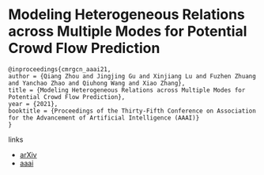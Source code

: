 # Modeling Heterogeneous Relations across Multiple Modes for Potential Crowd Flow Prediction

```
@inproceedings{cmrgcn_aaai21,
author = {Qiang Zhou and Jingjing Gu and Xinjiang Lu and Fuzhen Zhuang and Yanchao Zhao and Qiuhong Wang and Xiao Zhang},
title = {Modeling Heterogeneous Relations across Multiple Modes for Potential Crowd Flow Prediction},
year = {2021},
booktitle = {Proceedings of the Thirty-Fifth Conference on Association for the Advancement of Artificial Intelligence (AAAI)}
}
```

links
- [arXiv](https://arxiv.org/abs/2101.06954)
- [aaai](https://www.aaai.org/AAAI21Papers/AAAI-7491.ZhouQ.pdf)
